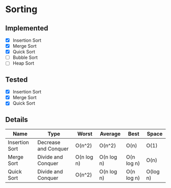 # Sorting

## Implemented

- [x] Insertion Sort
- [x] Merge Sort
- [x] Quick Sort
- [ ] Bubble Sort
- [ ] Heap Sort

## Tested

- [x] Insertion Sort
- [x] Merge Sort
- [x] Quick Sort

## Details

| Name           | Type                 | Worst      | Average    | Best       | Space    |
|----------------|----------------------|------------|------------|------------|----------|
| Insertion Sort | Decrease and Conquer | O(n^2)     | O(n^2)     | O(n)       | O(1)     |
| Merge Sort     | Divide and Conquer   | O(n log n) | O(n log n) | O(n log n) | O(n)     |
| Quick Sort     | Divide and Conquer   | O(n^2)     | O(n log n) | O(n log n) | O(log n) |

